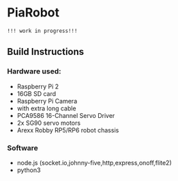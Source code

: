 # PiaRobot

`!!! work in progress!!!`

## Build Instructions
### Hardware used:
* Raspberry Pi 2
* 16GB SD card
* Raspberry Pi Camera
* with extra long cable
* PCA9586 16-Channel Servo Driver
* 2x SG90 servo motors
* Arexx Robby RP5/RP6 robot chassis

### Software
* node.js (socket.io,johnny-five,http,express,onoff,flite2)
* python3

